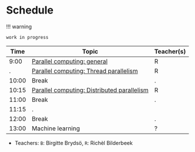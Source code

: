 # Schedule

!!! warning

    work in progress

<!-- markdownlint-disable MD013 --><!-- Tables cannot be split up over lines, hence will break 80 characters per line -->

Time  | Topic                                                                            | Teacher(s)
------|----------------------------------------------------------------------------------|-----------
9:00  | [Parallel computing: general](parallel_computing/README.md)                      | R
.     | [Parallel computing: Thread parallelism](thread_parallelism/README.md)           | R
10:00 | Break                                                                            | .
10:15 | [Parallel computing: Distributed parallelism](distributed_parallelism/README.md) | R
11:00 | Break                                                                            | .
11:15 | .                                                                                |
12:00 | Break                                                                            | .
13:00 | Machine learning                                                                 | ?

<!-- markdownlint-enable MD013 -->

- Teachers: `B`: Birgitte Brydsö, `R`: Richèl Bilderbeek
